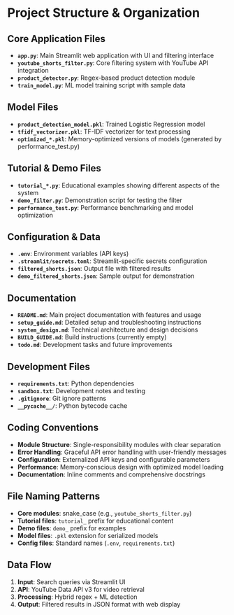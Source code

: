 # Project Structure & Organization

## Core Application Files
- **`app.py`**: Main Streamlit web application with UI and filtering interface
- **`youtube_shorts_filter.py`**: Core filtering system with YouTube API integration
- **`product_detector.py`**: Regex-based product detection module
- **`train_model.py`**: ML model training script with sample data

## Model Files
- **`product_detection_model.pkl`**: Trained Logistic Regression model
- **`tfidf_vectorizer.pkl`**: TF-IDF vectorizer for text processing
- **`optimized_*.pkl`**: Memory-optimized versions of models (generated by performance_test.py)

## Tutorial & Demo Files
- **`tutorial_*.py`**: Educational examples showing different aspects of the system
- **`demo_filter.py`**: Demonstration script for testing the filter
- **`performance_test.py`**: Performance benchmarking and model optimization

## Configuration & Data
- **`.env`**: Environment variables (API keys)
- **`.streamlit/secrets.toml`**: Streamlit-specific secrets configuration
- **`filtered_shorts.json`**: Output file with filtered results
- **`demo_filtered_shorts.json`**: Sample output for demonstration

## Documentation
- **`README.md`**: Main project documentation with features and usage
- **`setup_guide.md`**: Detailed setup and troubleshooting instructions
- **`system_design.md`**: Technical architecture and design decisions
- **`BUILD_GUIDE.md`**: Build instructions (currently empty)
- **`todo.md`**: Development tasks and future improvements

## Development Files
- **`requirements.txt`**: Python dependencies
- **`sandbox.txt`**: Development notes and testing
- **`.gitignore`**: Git ignore patterns
- **`__pycache__/`**: Python bytecode cache

## Coding Conventions
- **Module Structure**: Single-responsibility modules with clear separation
- **Error Handling**: Graceful API error handling with user-friendly messages
- **Configuration**: Externalized API keys and configurable parameters
- **Performance**: Memory-conscious design with optimized model loading
- **Documentation**: Inline comments and comprehensive docstrings

## File Naming Patterns
- **Core modules**: snake_case (e.g., `youtube_shorts_filter.py`)
- **Tutorial files**: `tutorial_` prefix for educational content
- **Demo files**: `demo_` prefix for examples
- **Model files**: `.pkl` extension for serialized models
- **Config files**: Standard names (`.env`, `requirements.txt`)

## Data Flow
1. **Input**: Search queries via Streamlit UI
2. **API**: YouTube Data API v3 for video retrieval
3. **Processing**: Hybrid regex + ML detection
4. **Output**: Filtered results in JSON format with web display
